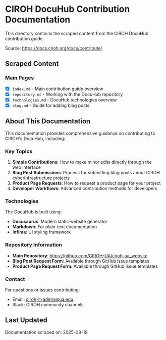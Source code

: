 # CIROH DocuHub Contribution Documentation

This directory contains the scraped content from the CIROH DocuHub contribution guide.

Source: https://docs.ciroh.org/docs/contribute/

## Scraped Content

### Main Pages
- [x] `index.md` - Main contribution guide overview
- [x] `repository.md` - Working with the DocuHub repository
- [x] `technologies.md` - DocuHub technologies overview
- [x] `blog.md` - Guide for adding blog posts

## About This Documentation

This documentation provides comprehensive guidance on contributing to CIROH's DocuHub, including:

### Key Topics

1. **Simple Contributions**: How to make minor edits directly through the web interface
2. **Blog Post Submissions**: Process for submitting blog posts about CIROH cyberinfrastructure projects
3. **Product Page Requests**: How to request a product page for your project
4. **Developer Workflows**: Advanced contribution methods for developers

### Technologies

The DocuHub is built using:
- **Docusaurus**: Modern static website generator
- **Markdown**: For plain-text documentation
- **Infima**: UI styling framework

### Repository Information

- **Main Repository**: https://github.com/CIROH-UA/ciroh-ua_website
- **Blog Post Request Form**: Available through GitHub issue templates
- **Product Page Request Form**: Available through GitHub issue templates

### Contact

For questions or issues contributing:
- Email: ciroh-it-admin@ua.edu
- Slack: CIROH community channels

## Last Updated

Documentation scraped on: 2025-08-19